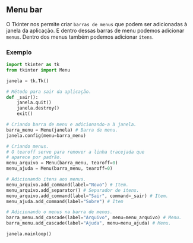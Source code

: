 ## Menu bar
  
O Tkinter nos permite criar `barras de menus` que podem ser adicionadas à janela da aplicação. E dentro dessas barras de menu podemos adicionar `menus`. Dentro dos menus também podemos adicionar `itens`.
  
### Exemplo
  
```py
import tkinter as tk
from tkinter import Menu

janela = tk.Tk()

# Método para sair da aplicação.
def _sair():
    janela.quit()
    janela.destroy()
    exit()

# Criando barra de menu e adicionando-a à janela.
barra_menu = Menu(janela) # Barra de menu.
janela.config(menu=barra_menu)

# Criando menus.
# O tearoff serve para remover a linha tracejada que
# aparece por padrão.
menu_arquivo = Menu(barra_menu, tearoff=0)
menu_ajuda = Menu(barra_menu, tearoff=0)

# Adicionando itens aos menus.
menu_arquivo.add_command(label="Novo") # Item.
menu_arquivo.add_separator() # Separador de itens.
menu_arquivo.add_command(label="Sair", command=_sair) # Item.
menu_ajuda.add_command(label="Sobre") # Item

# Adicionando o menus na barra de menus.
barra_menu.add_cascade(label="Arquivo", menu=menu_arquivo) # Menu.
barra_menu.add_cascade(label="Ajuda", menu=menu_ajuda) # Menu.

janela.mainloop()
```